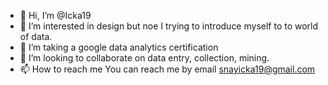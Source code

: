 - 👋 Hi, I’m @Icka19
- 👀 I’m interested in design but noe I trying to introduce myself to to world of data.
- 🌱 I’m taking a google data analytics certification 
- 💞️ I’m looking to collaborate on data entry, collection, mining.
- 📫 How to reach me You can reach me by email snayicka19@gmail.com
  


